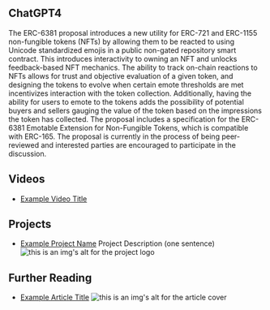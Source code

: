 ## ChatGPT4

The ERC-6381 proposal introduces a new utility for ERC-721 and ERC-1155 non-fungible tokens (NFTs) by allowing them to be reacted to using Unicode standardized emojis in a public non-gated repository smart contract. This introduces interactivity to owning an NFT and unlocks feedback-based NFT mechanics. The ability to track on-chain reactions to NFTs allows for trust and objective evaluation of a given token, and designing the tokens to evolve when certain emote thresholds are met incentivizes interaction with the token collection. Additionally, having the ability for users to emote to the tokens adds the possibility of potential buyers and sellers gauging the value of the token based on the impressions the token has collected. The proposal includes a specification for the ERC-6381 Emotable Extension for Non-Fungible Tokens, which is compatible with ERC-165. The proposal is currently in the process of being peer-reviewed and interested parties are encouraged to participate in the discussion.

## Videos

- [Example Video Title](https://www.youtube.com/watch?v=TDGq4aeevgY)

## Projects

- [Example Project Name](https://xxxx.xxx/xxxxx) Project Description (one sentence) ![this is an img's alt for the project logo](https://xxxx.xxx/project-logo.xxx)

## Further Reading

- [Example Article Title](https://xxxx.xxx/xxxxx) ![this is an img's alt for the article cover](https://xxxx.xxx/article-cover.xxx)
